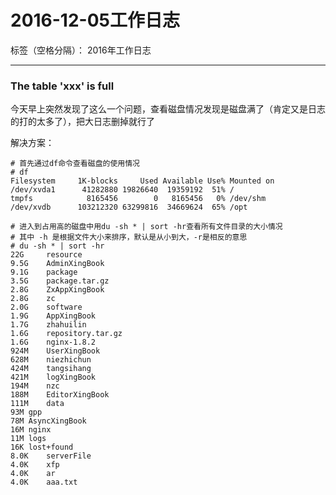# 2016-12-05工作日志

标签（空格分隔）： 2016年工作日志

---

### The table 'xxx' is full

今天早上突然发现了这么一个问题，查看磁盘情况发现是磁盘满了（肯定又是日志的打的太多了），把大日志删掉就行了

解决方案：

``` commond
# 首先通过df命令查看磁盘的使用情况
# df
Filesystem     1K-blocks     Used Available Use% Mounted on
/dev/xvda1      41282880 19826640  19359192  51% /
tmpfs            8165456        0   8165456   0% /dev/shm
/dev/xvdb      103212320 63299816  34669624  65% /opt

# 进入到占用高的磁盘中用du -sh * | sort -hr查看所有文件目录的大小情况
# 其中 -h 是根据文件大小来排序，默认是从小到大，-r是相反的意思
# du -sh * | sort -hr
22G	    resource
9.5G	AdminXingBook
9.1G	package
3.5G	package.tar.gz
2.8G	ZxAppXingBook
2.8G	zc
2.0G	software
1.9G	AppXingBook
1.7G	zhahuilin
1.6G	repository.tar.gz
1.6G	nginx-1.8.2
924M	UserXingBook
628M	niezhichun
424M	tangsihang
421M	logXingBook
194M	nzc
188M	EditorXingBook
111M	data
93M	gpp
78M	AsyncXingBook
16M	nginx
11M	logs
16K	lost+found
8.0K	serverFile
4.0K	xfp
4.0K	ar
4.0K	aaa.txt
```